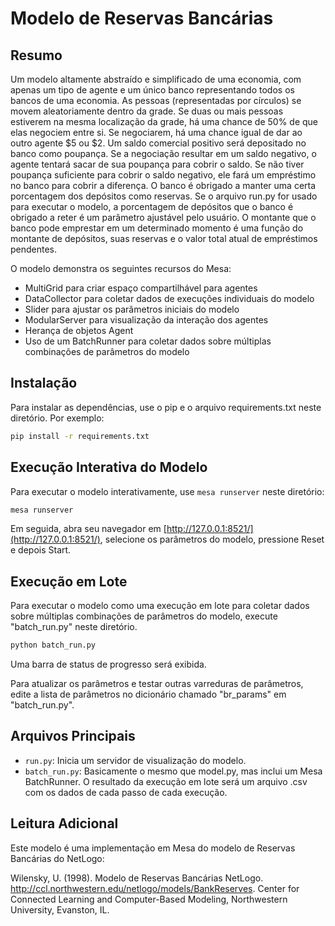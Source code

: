# Modelo de Reservas Bancárias

## Resumo

Um modelo altamente abstraído e simplificado de uma economia, com apenas um tipo de agente e um único banco representando todos os bancos de uma economia. As pessoas (representadas por círculos) se movem aleatoriamente dentro da grade. Se duas ou mais pessoas estiverem na mesma localização da grade, há uma chance de 50% de que elas negociem entre si. Se negociarem, há uma chance igual de dar ao outro agente $5 ou $2. Um saldo comercial positivo será depositado no banco como poupança. Se a negociação resultar em um saldo negativo, o agente tentará sacar de sua poupança para cobrir o saldo. Se não tiver poupança suficiente para cobrir o saldo negativo, ele fará um empréstimo no banco para cobrir a diferença. O banco é obrigado a manter uma certa porcentagem dos depósitos como reservas. Se o arquivo run.py for usado para executar o modelo, a porcentagem de depósitos que o banco é obrigado a reter é um parâmetro ajustável pelo usuário. O montante que o banco pode emprestar em um determinado momento é uma função do montante de depósitos, suas reservas e o valor total atual de empréstimos pendentes.

O modelo demonstra os seguintes recursos do Mesa:

- MultiGrid para criar espaço compartilhável para agentes
- DataCollector para coletar dados de execuções individuais do modelo
- Slider para ajustar os parâmetros iniciais do modelo
- ModularServer para visualização da interação dos agentes
- Herança de objetos Agent
- Uso de um BatchRunner para coletar dados sobre múltiplas combinações de parâmetros do modelo

## Instalação

Para instalar as dependências, use o pip e o arquivo requirements.txt neste diretório. Por exemplo:

```bash
pip install -r requirements.txt
```

## Execução Interativa do Modelo

Para executar o modelo interativamente, use `mesa runserver` neste diretório:

```bash
mesa runserver
```

Em seguida, abra seu navegador em [http://127.0.0.1:8521/](http://127.0.0.1:8521/), selecione os parâmetros do modelo, pressione Reset e depois Start.

## Execução em Lote

Para executar o modelo como uma execução em lote para coletar dados sobre múltiplas combinações de parâmetros do modelo, execute "batch_run.py" neste diretório.

```bash
python batch_run.py
```

Uma barra de status de progresso será exibida.

Para atualizar os parâmetros e testar outras varreduras de parâmetros, edite a lista de parâmetros no dicionário chamado "br_params" em "batch_run.py".

## Arquivos Principais

- ``run.py``: Inicia um servidor de visualização do modelo.
- ``batch_run.py``: Basicamente o mesmo que model.py, mas inclui um Mesa BatchRunner. O resultado da execução em lote será um arquivo .csv com os dados de cada passo de cada execução.

## Leitura Adicional

Este modelo é uma implementação em Mesa do modelo de Reservas Bancárias do NetLogo:

Wilensky, U. (1998). Modelo de Reservas Bancárias NetLogo. http://ccl.northwestern.edu/netlogo/models/BankReserves. Center for Connected Learning and Computer-Based Modeling, Northwestern University, Evanston, IL.

